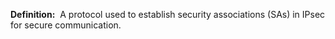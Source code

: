 **Definition:** 
 A protocol used to establish security associations (SAs) in IPsec for secure communication.